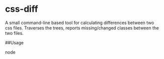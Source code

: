 # css-diff

A small command-line based tool for calculating differences between two css files. Traverses the trees, reports missing/changed classes between the two files. 

##Usage

node <file one path> <file two path>
